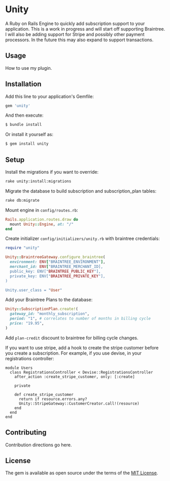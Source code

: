 # Unity
A Ruby on Rails Engine to quickly add subscription support to your application.
This is a work in progress and will start off supporting Braintree.  I will
also be adding support for Stripe and possibly other payment processors.  In the
future this may also expand to support transactions.

## Usage
How to use my plugin.

## Installation
Add this line to your application's Gemfile:

```ruby
gem 'unity'
```

And then execute:
```bash
$ bundle install
```

Or install it yourself as:
```bash
$ gem install unity
```

## Setup
Install the migrations if you want to override:
```bash
rake unity:install:migrations
```

Migrate the database to build subscription and subscription_plan tables:
```bash
rake db:migrate
```

Mount engine in `config/routes.rb`:
```ruby
Rails.application.routes.draw do
  mount Unity::Engine, at: "/"
end
```

Create initializer `config/initializers/unity.rb` with braintree credentials:
```ruby
require "unity"

Unity::BraintreeGateway.configure_braintree(
  environment: ENV["BRAINTREE_ENVIRONMENT"],
  merchant_id: ENV["BRAINTREE_MERCHANT_ID],
  public_key: ENV["BRAINTREE_PUBLIC_KEY"],
  private_key: ENV["BRAINTREE_PRIVATE_KEY"],
)

Unity.user_class = "User"
```

Add your Braintree Plans to the database:
```ruby
Unity::SubscriptionPlan.create!(
  gateway_id: "monthly_subscription",
  period: "1", # correlates to number of months in billing cycle
  price: "19.95",
)
```

Add `plan-credit` discount to braintree for billing cycle changes.

If you want to use stripe, add a hook to create the stripe customer
before you create a subscription.  For example, if you use devise,
in your registrations controller:

```
module Users
  class RegistrationsController < Devise::RegistrationsController
    after_action :create_stripe_customer, only: [:create]

    private

    def create_stripe_customer
      return if resource.errors.any?
      Unity::StripeGateway::CustomerCreator.call!(resource)
    end
  end
end
```


## Contributing
Contribution directions go here.

## License
The gem is available as open source under the terms of the [MIT License](http://opensource.org/licenses/MIT).
